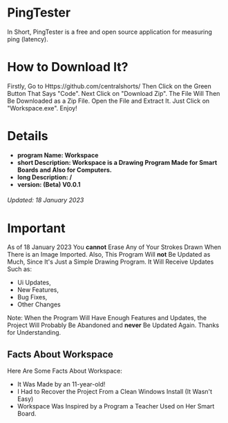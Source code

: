 

# PingTester
In Short, PingTester is a free and open source application for measuring ping (latency).

# How to Download It?
Firstly, Go to Https://github.com/centralshorts/ Then Click on the Green Button That Says "Code". Next Click on "Download Zip". The File Will Then Be Downloaded as a Zip File. Open the File and Extract It. Just Click on "Workspace.exe". Enjoy!

# Details
 - **program Name: Workspace**
 -  **short Description: Workspace is a Drawing Program Made for Smart Boards and Also for Computers.**
 -  **long Description: /**
 -  **version: (Beta) V0.0.1**

###### Updated: 18 January 2023

# Important
As of 18 January 2023 You **cannot** Erase Any of Your Strokes Drawn When There is an Image Imported. Also, This Program Will **not** Be Updated as Much, Since It's Just a Simple Drawing Program. It Will Receive Updates Such as:
- Ui Updates,
- New Features,
- Bug Fixes,
- Other Changes

Note: When the Program Will Have Enough Features and Updates, the Project Will Probably Be Abandoned and **never** Be Updated Again. Thanks for Understanding.

## Facts About Workspace
Here Are Some Facts About Workspace:
- It Was Made by an 11-year-old!
- I Had to Recover the Project From a Clean Windows Install (It Wasn't Easy)
- Workspace Was Inspired by a Program a Teacher Used on Her Smart Board.
